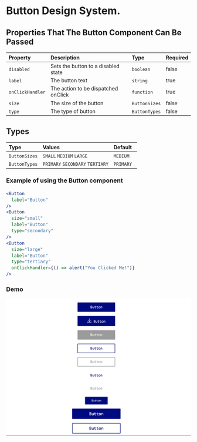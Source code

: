 # Button Design System.

## Properties That The Button Component Can Be Passed

| Property         | Description                         | Type          | Required |
| :--------------- | :---------------------------------- | :------------ | :------- |
| `disabled`       | Sets the button to a disabled state | `boolean`     | false    |
| `label `         | The button text                     | `string`      | true     |
| `onClickHandler` | The action to be dispatched onClick | `function`    | true     |
| `size`           | The size of the button              | `ButtonSizes` | false    |
| `type`           | The type of button                  | `ButtonTypes` | false    |

## Types

| Type          | Values                           | Default    |
| :------------ | :------------------------------- | :--------- |
| `ButtonSizes` | `SMALL` `MEDIUM` `LARGE`         | `MEDIUM`   |
| `ButtonTypes` | `PRIMARY` `SECONDARY` `TERTIARY` | `PRIMARY ` |

### Example of using the Button component

```jsx
<Button
  label="Button"
/>
<Button
  size="small"
  label="Button"
  type="secondary"
/>
<Button
  size="large"
  label="Button"
  type="tertiary"
  onClickHandler={() => alert("You Clicked Me!")}
/>

```

### Demo

![Button Display](https://github.com/nnnkit/react-tasks/raw/master/button-types/buttons.png)


<!-- Problem solver and fast learner with strong communication skills. I am motivated to upgrade and expand my skill set through mentorship and challenging projects. I enjoy working collaboratively but can also run with projects independently. I am excited about the prospect of joining a Ingoude company. -->